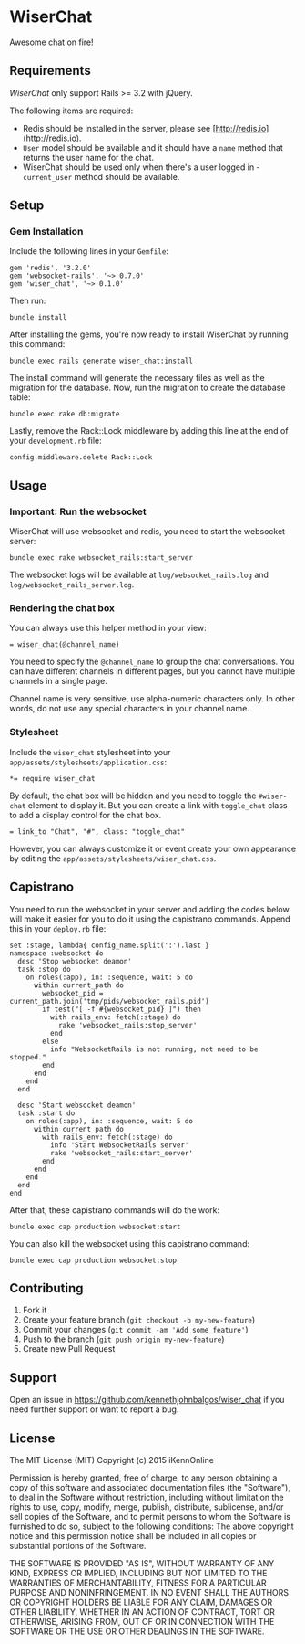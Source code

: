 # WiserChat

Awesome chat on fire!

## Requirements

_WiserChat_ only support Rails >= 3.2 with jQuery.

The following items are required:

 - Redis should be installed in the server, please see [http://redis.io](http://redis.io).
 - `User` model should be available and it should have a `name` method that returns the user name for the chat.
 - WiserChat should be used only when there's a user logged in - `current_user` method should be available.


## Setup

### Gem Installation

Include the following lines in your `Gemfile`:

	gem 'redis', '3.2.0'
    gem 'websocket-rails', '~> 0.7.0'
    gem 'wiser_chat', '~> 0.1.0'

Then run:

	bundle install

After installing the gems, you're now ready to install WiserChat by running this command:

	bundle exec rails generate wiser_chat:install

The install command will generate the necessary files as well as the migration for the database. Now, run the migration to create the database table:

	bundle exec rake db:migrate

Lastly, remove the Rack::Lock middleware by adding this line at the end of your `development.rb` file:

	config.middleware.delete Rack::Lock

## Usage

### Important: Run the websocket

WiserChat will use websocket and redis, you need to start the websocket server:

	bundle exec rake websocket_rails:start_server

The websocket logs will be available at `log/websocket_rails.log` and `log/websocket_rails_server.log`.

### Rendering the chat box

You can always use this helper method in your view:

	= wiser_chat(@channel_name)

You need to specify the `@channel_name` to group the chat conversations. You can have different channels in different pages, but you cannot have multiple channels in a single page.

Channel name is very sensitive, use alpha-numeric characters only. In other words, do not use any special characters in your channel name.

### Stylesheet

Include the `wiser_chat` stylesheet into your `app/assets/stylesheets/application.css`:

	*= require wiser_chat

By default, the chat box will be hidden and you need to toggle the `#wiser-chat` element to display it. But you can create a link with `toggle_chat` class to add a display control for the chat box.

	= link_to "Chat", "#", class: "toggle_chat"

However, you can always customize it or event create your own appearance by editing the `app/assets/stylesheets/wiser_chat.css`.

## Capistrano

You need to run the websocket in your server and adding the codes below will make it easier for you to do it using the capistrano commands. Append this in your `deploy.rb` file:

	set :stage, lambda{ config_name.split(':').last }
	namespace :websocket do
	  desc 'Stop websocket deamon'
	  task :stop do
	    on roles(:app), in: :sequence, wait: 5 do
	      within current_path do
	        websocket_pid = current_path.join('tmp/pids/websocket_rails.pid')
	        if test("[ -f #{websocket_pid} ]") then
	          with rails_env: fetch(:stage) do
	            rake 'websocket_rails:stop_server'
	          end
	        else
	          info "WebsocketRails is not running, not need to be stopped."
	        end
	      end
	    end
	  end

	  desc 'Start websocket deamon'
	  task :start do
	    on roles(:app), in: :sequence, wait: 5 do
	      within current_path do
	        with rails_env: fetch(:stage) do
	          info 'Start WebsocketRails server'
	          rake 'websocket_rails:start_server'
	        end
	      end
	    end
	  end
	end

After that, these capistrano commands will do the work:

	bundle exec cap production websocket:start

You can also kill the websocket using this capistrano command:

	bundle exec cap production websocket:stop


## Contributing

1. Fork it
2. Create your feature branch (`git checkout -b my-new-feature`)
3. Commit your changes (`git commit -am 'Add some feature'`)
4. Push to the branch (`git push origin my-new-feature`)
5. Create new Pull Request

## Support
Open an issue in https://github.com/kennethjohnbalgos/wiser_chat if you need further support or want to report a bug.

## License

The MIT License (MIT) Copyright (c) 2015 iKennOnline

Permission is hereby granted, free of charge, to any person obtaining a copy of this software and associated documentation files (the "Software"), to deal in the Software without restriction, including without limitation the rights to use, copy, modify, merge, publish, distribute, sublicense, and/or sell copies of the Software, and to permit persons to whom the Software is furnished to do so, subject to the following conditions: The above copyright notice and this permission notice shall be included in all copies or substantial portions of the Software.

THE SOFTWARE IS PROVIDED "AS IS", WITHOUT WARRANTY OF ANY KIND, EXPRESS OR IMPLIED, INCLUDING BUT NOT LIMITED TO THE WARRANTIES OF MERCHANTABILITY, FITNESS FOR A PARTICULAR PURPOSE AND NONINFRINGEMENT. IN NO EVENT SHALL THE AUTHORS OR COPYRIGHT HOLDERS BE LIABLE FOR ANY CLAIM, DAMAGES OR OTHER LIABILITY, WHETHER IN AN ACTION OF CONTRACT, TORT OR OTHERWISE, ARISING FROM, OUT OF OR IN CONNECTION WITH THE SOFTWARE OR THE USE OR OTHER DEALINGS IN THE SOFTWARE.
